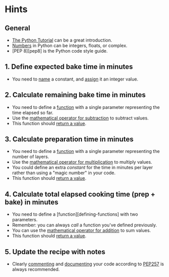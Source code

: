 # Hints

## General

- [The Python Tutorial][the python tutorial] can be a great introduction.
- [Numbers][numbers] in Python can be integers, floats, or complex.
- [PEP 8][pep8] is the Python code style guide.

## 1. Define expected bake time in minutes

- You need to [name][naming] a constant, and [assign][assignment] it an integer value.

## 2. Calculate remaining bake time in minutes

- You need to define a [function][defining functions] with a single parameter representing the time elapsed so far.
- Use the [mathematical operator for subtraction][numbers] to subtract values.
- This function should [return a value][return].

## 3. Calculate preparation time in minutes

- You need to define a [function][defining functions] with a single parameter representing the number of layers.
- Use the [mathematical operator for multiplication][numbers] to multiply values.
- You could define an extra _constant_ for the time in minutes per layer rather than using a "magic number" in your code.
- This function should [return a value][return].

## 4. Calculate total elapsed cooking time (prep + bake) in minutes

- You need to define a [function][defining-functions] with two parameters.
- Remember: you can always _call_ a function you've defined previously.
- You can use the [mathematical operator for addition][python as a calculator] to sum values.
- This function should [return a value][return].

## 5. Update the recipe with notes

- Clearly [commenting][comments] and [documenting][docstrings] your code according to [PEP257][pep257] is always recommended.

[assignment]: https://docs.python.org/3/reference/simple_stmts.html#grammar-token-assignment-stmt
[comments]: https://realpython.com/python-comments-guide/
[defining functions]: https://docs.python.org/3/tutorial/controlflow.html#defining-functions
[docstrings]: https://docs.python.org/3/tutorial/controlflow.html#tut-docstrings
[naming]: https://realpython.com/python-variables/
[numbers]: https://docs.python.org/3/tutorial/introduction.html#numbers
[pep257]: https://www.python.org/dev/peps/pep-0257/
[python as a calculator]: https://docs.python.org/3/tutorial/introduction.html#using-python-as-a-calculator
[return]: https://docs.python.org/3/reference/simple_stmts.html#return
[the python tutorial]: https://docs.python.org/3/tutorial/introduction.html